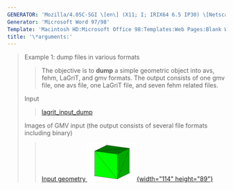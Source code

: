 ```yaml
---
GENERATOR: 'Mozilla/4.05C-SGI \[en\] (X11; I; IRIX64 6.5 IP30) \[Netscape\]'
Generator: 'Microsoft Word 97/98'
Template: 'Macintosh HD:Microsoft Office 98:Templates:Web Pages:Blank Web Page'
title: '\*arguments:'
---
```


> Example 1: dump files in various formats
>
> > The objective is to **dump** a simple geometric object into avs,
> > fehm, LaGriT, and gmv formats.
> > The output consists of one gmv file, one avs file, one LaGriT file,
> > and seven fehm related files.
>
> Input
>
> > [lagrit\_input\_dump](../input_output/lagrit_input_dump)
>
> Images of GMV input (the output consists of several file formats
> including binary)
>
> > [Input geometry ![](image/output_tn.gif){width="114"
> > height="89"}](image/output.gif)
